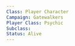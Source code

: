 ```yaml
---
Class: Player Character
Campaign: Gatewalkers
Player Class: Psychic
Subclass: 
Status: Alive
---
```

